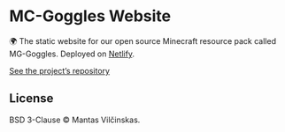 # MC-Goggles Website

🌍 The static website for our open source Minecraft resource pack called MG-Goggles. Deployed on [Netlify](https://www.netlify.com).

[See the project’s repository](https://github.com/polargalaxymc/goggles)

## License

BSD 3-Clause &copy; Mantas Vilčinskas.
